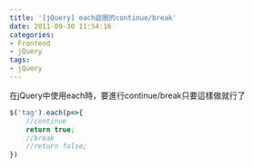 ```yaml
---
title: '[jQuery] each迴圈的continue/break'
date: 2011-09-30 11:54:16
categories:
- Frontend
- jQuery
tags:
- jQuery
---
```

在jQuery中使用each時，要進行continue/break只要這樣做就行了
<!--more-->

``` js
$('tag').each(p=>{
    //continue
    return true;
    //break
    //return false;
})
```